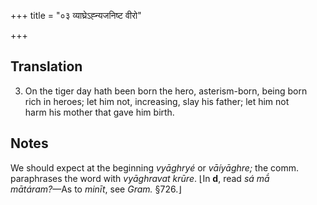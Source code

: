 +++
title = "०३ व्याघ्रेऽह्न्यजनिष्ट वीरो"

+++
## Translation
3. On the tiger day hath been born the hero, asterism-born, being born  
rich in heroes; let him not, increasing, slay his father; let him not  
harm his mother that gave him birth.

## Notes
We should expect at the beginning *vyāghryé* or *vāíyāghre;* the comm.  
paraphrases the word with *vyāghravat krūre*. ⌊In **d**, read *sá mā́  
mātáram?*—As to *minīt*, see *Gram.* §726.⌋
